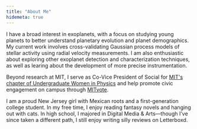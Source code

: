 ```yaml
---
title: "About Me"
hidemeta: true
---
```



I have a broad interest in exoplanets, with a focus on studying young planets to better understand planetary evolution and planet demographics. My current work involves cross-validating Gaussian process models of stellar activity using radial velocity measurements. I am also enthusiastic about exploring other exoplanet detection and characterization techniques, as well as learing about the development of more precise instrumentation.

Beyond research at MIT, I serve as Co-Vice President of Social for [MIT's chapter of Undergraduate Women in Physics](https://uwip-r1.mit.edu/) and help promote civic engagement on campus through [MITvote](https://mitvote.mit.edu/).

I am a proud New Jersey girl with Mexican roots and a first-generation college student. In my free time, I enjoy reading fantasy novels and hanging out with cats. In high school, I majored in Digital Media & Arts—though I’ve since taken a different path, I still enjoy writing silly reviews on Letterboxd.

